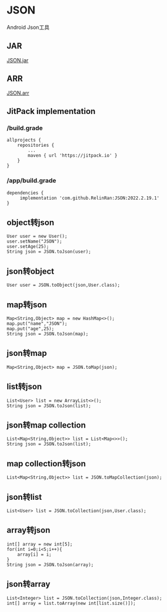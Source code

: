 # JSON
Android Json工具
## JAR
[JSON.jar](https://github.com/RelinRan/JSON/blob/master/JSON.jar)
## ARR
[JSON.arr](https://github.com/RelinRan/JSON/blob/master/JSON.aar)

## JitPack implementation
### /build.grade
```
allprojects {
    repositories {
		...
		maven { url 'https://jitpack.io' }
	}
}
```
### /app/build.grade
```
dependencies {
	 implementation 'com.github.RelinRan:JSON:2022.2.19.1'
}
```
## object转json
```
User user = new User();
user.setName("JSON");
user.setAge(25);
String json = JSON.toJson(user);
```
## json转object
```
User user = JSON.toObject(json,User.class);
```
## map转json
```
Map<String,Object> map = new HashMap<>();
map.put("name","JSON");
map.put("age",25);
String json = JSON.toJson(map);
```
## json转map
```
Map<String,Object> map = JSON.toMap(json);
```
## list转json
```
List<User> list = new ArrayList<>();
String json = JSON.toJson(list);
```
## json转map collection
```
List<Map<String,Object>> list = List<Map<>>();
String json = JSON.toJson(list);
```
## map collection转json
```
List<Map<String,Object>> list = JSON.toMapCollection(json);
```
## json转list
```
List<User> list = JSON.toCollection(json,User.class);
```
## array转json
```
int[] array = new int[5];
for(int i=0;i<5;i++){
    array[i] = i;
}
String json = JSON.toJson(array);
```
## json转array
```
List<Integer> list = JSON.toCollection(json,Integer.class);
int[] array = list.toArray(new int[list.size()]);
```